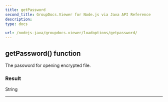 ```yaml
---
title: getPassword
second_title: GroupDocs.Viewer for Node.js via Java API Reference
description: 
type: docs

url: /nodejs-java/groupdocs.viewer/loadoptions/getpassword/
---
```


## getPassword()  function

 The password for opening encrypted file.
 

### Result
String


---


